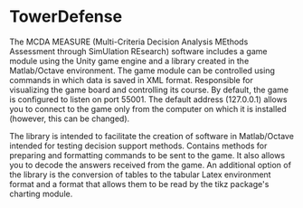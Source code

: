 # TowerDefense
The MCDA MEASURE (Multi-Criteria Decision Analysis MEthods Assessment through SimUlation REsearch) software includes a game module using the Unity game engine and a library created in the Matlab/Octave environment. The game module can be controlled using commands in which data is saved in XML format. Responsible for visualizing the game board and controlling its course. By default, the game is configured to listen on port 55001. The default address (127.0.0.1) allows you to connect to the game only from the computer on which it is installed (however, this can be changed).

The library is intended to facilitate the creation of software in Matlab/Octave intended for testing decision support methods. Contains methods for preparing and formatting commands to be sent to the game. It also allows you to decode the answers received from the game. An additional option of the library is the conversion of tables to the tabular Latex environment format and a format that allows them to be read by the tikz package's charting module.
